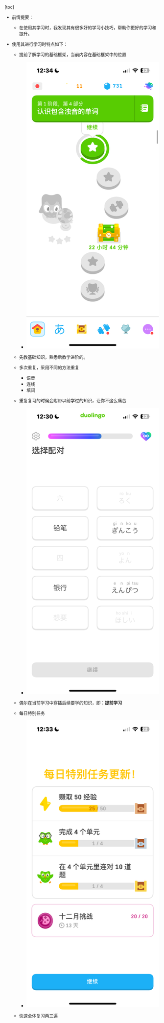 [toc]

- 前情提要：

  - 在使用其学习时，我发现其有很多好的学习小技巧，帮助你更好的学习和提升。

- 使用其进行学习时特点如下：

  - 提前了解学习的基础框架，当前内容在基础框架中的位置
    - ![IMG_3979](./../_pic_/IMG_3979.PNG)
  - 先教基础知识，熟悉后教学进阶的。
  - 多次重复，采用不同的方法重复
    - 语音
    - 连线
    - 填词
  - 重复复习的时候会附带以前学过的知识，让你不这么痛苦
    - ![IMG_3977](./../_pic_/IMG_3977.PNG)
  - 偶尔在当前学习中穿插后续要学的知识，即：**提前学习**
  - 每日特别任务
    - ![IMG_3978](./../_pic_/IMG_3978.PNG)

  - 快速全体复习两三遍
